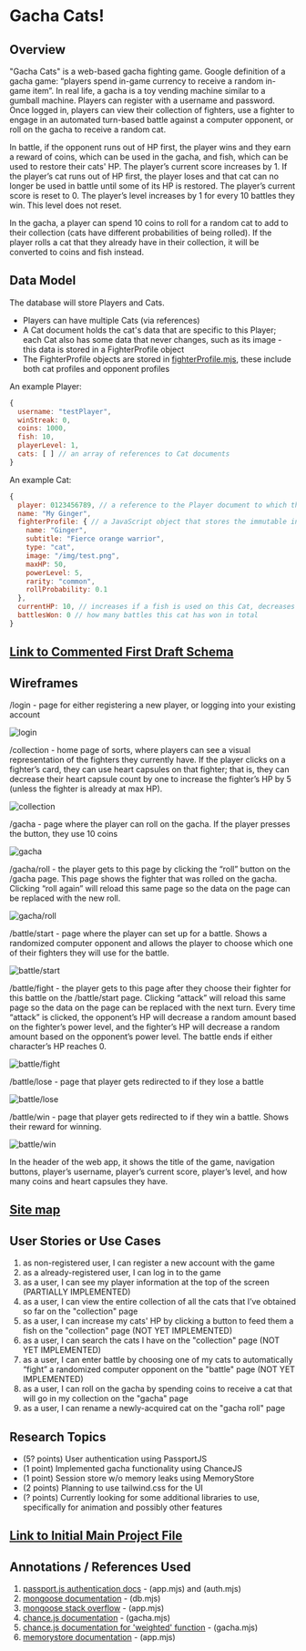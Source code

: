 # Gacha Cats!

## Overview

"Gacha Cats" is a web-based gacha fighting game. Google definition of a gacha game: “players spend in-game currency to receive a random in-game item”. In real life, a gacha is a toy vending machine similar to a gumball machine. Players can register with a username and password. Once logged in, players can view their collection of fighters, use a fighter to engage in an automated turn-based battle against a computer opponent, or roll on the gacha to receive a random cat.

In battle, if the opponent runs out of HP first, the player wins and they earn a reward of coins, which can be used in the gacha, and fish, which can be used to restore their cats' HP. The player’s current score increases by 1. If the player’s cat runs out of HP first, the player loses and that cat can no longer be used in battle until some of its HP is restored. The player’s current score is reset to 0. The player’s level increases by 1 for every 10 battles they win. This level does not reset.

In the gacha, a player can spend 10 coins to roll for a random cat to add to their collection (cats have different probabilities of being rolled). If the player rolls a cat that they already have in their collection, it will be converted to coins and fish instead.


## Data Model

The database will store Players and Cats.

* Players can have multiple Cats (via references)
* A Cat document holds the cat's data that are specific to this Player; each Cat also has some data that never changes, such as its image - this data is stored in a FighterProfile object
* The FighterProfile objects are stored in [fighterProfile.mjs](fighterProfile.mjs), these include both cat profiles and opponent profiles

An example Player:
```javascript
{
  username: "testPlayer",
  winStreak: 0,
  coins: 1000,
  fish: 10,
  playerLevel: 1,
  cats: [ ] // an array of references to Cat documents
}
```

An example Cat:

```javascript
{
  player: 0123456789, // a reference to the Player document to which this Cat belongs
  name: "My Ginger",
  fighterProfile: { // a JavaScript object that stores the immutable information about this Cat
    name: "Ginger",
    subtitle: "Fierce orange warrior",
    type: "cat",
    image: "/img/test.png",
    maxHP: 50,
    powerLevel: 5,
    rarity: "common",
    rollProbability: 0.1
  },
  currentHP: 10, // increases if a fish is used on this Cat, decreases in battle
  battlesWon: 0 // how many battles this cat has won in total
}
```


## [Link to Commented First Draft Schema](db.mjs)


## Wireframes

/login - page for either registering a new player, or logging into your existing account

![login](documentation/login.jpg)

/collection - home page of sorts, where players can see a visual representation of the fighters they currently have. If the player clicks on a fighter’s card, they can use heart capsules on that fighter; that is, they can decrease their heart capsule count by one to increase the fighter’s HP by 5 (unless the fighter is already at max HP).

![collection](documentation/collection.jpg)

/gacha - page where the player can roll on the gacha. If the player presses the button, they use 10 coins

![gacha](documentation/gacha.jpg)

/gacha/roll - the player gets to this page by clicking the “roll” button on the /gacha page. This page shows the fighter that was rolled on the gacha. Clicking “roll again” will reload this same page so the data on the page can be replaced with the new roll.

![gacha/roll](documentation/gacha-roll.jpg)

/battle/start - page where the player can set up for a battle. Shows a randomized computer opponent and allows the player to choose which one of their fighters they will use for the battle.

![battle/start](documentation/battle.jpg)

/battle/fight - the player gets to this page after they choose their fighter for this battle on the /battle/start page. Clicking “attack” will reload this same page so the data on the page can be replaced with the next turn. Every time “attack” is clicked, the opponent’s HP will decrease a random amount based on the fighter’s power level, and the fighter’s HP will decrease a random amount based on the opponent’s power level. The battle ends if either character’s HP reaches 0.

![battle/fight](documentation/battle-fight.jpg)

/battle/lose - page that player gets redirected to if they lose a battle

![battle/lose](documentation/battle-lose.jpg)

/battle/win - page that player gets redirected to if they win a battle. Shows their reward for winning.

![battle/win](documentation/battle-win.jpg)

In the header of the web app, it shows the title of the game, navigation buttons, player’s username, player’s current score, player’s level, and how many coins and heart capsules they have.

## [Site map](documentation/sitemap.png)

## User Stories or Use Cases

1. as non-registered user, I can register a new account with the game
2. as a already-registered user, I can log in to the game
3. as a user, I can see my player information at the top of the screen (PARTIALLY IMPLEMENTED)
4. as a user, I can view the entire collection of all the cats that I’ve obtained so far on the "collection" page
5. as a user, I can increase my cats' HP by clicking a button to feed them a fish on the "collection" page (NOT YET IMPLEMENTED)
6. as a user, I can search the cats I have on the "collection" page (NOT YET IMPLEMENTED)
7. as a user, I can enter battle by choosing one of my cats to automatically “fight” a randomized computer opponent on the "battle" page (NOT YET IMPLEMENTED)
8. as a user, I can roll on the gacha by spending coins to receive a cat that will go in my collection on the "gacha" page
9. as a user, I can rename a newly-acquired cat on the "gacha roll" page

## Research Topics

* (5? points) User authentication using PassportJS
* (1 point) Implemented gacha functionality using ChanceJS
* (1 point) Session store w/o memory leaks using MemoryStore
* (2 points) Planning to use tailwind.css for the UI
* (? points) Currently looking for some additional libraries to use, specifically for animation and possibly other features

## [Link to Initial Main Project File](app.js) 


## Annotations / References Used

1. [passport.js authentication docs](http://passportjs.org/docs) - (app.mjs) and (auth.mjs)
2. [mongoose documentation](https://mongoosejs.com/docs)  - (db.mjs)
3. [mongoose stack overflow](https://stackoverflow.com/questions/33049707/push-items-into-mongo-array-via-mongoose) - (app.mjs)
4. [chance.js documentation](https://chancejs.com/usage/node.html) - (gacha.mjs)
5. [chance.js documentation for 'weighted' function](https://chancejs.com/miscellaneous/weighted.html) - (gacha.mjs)
6. [memorystore documentation](https://www.npmjs.com/package/memorystore) - (app.mjs)